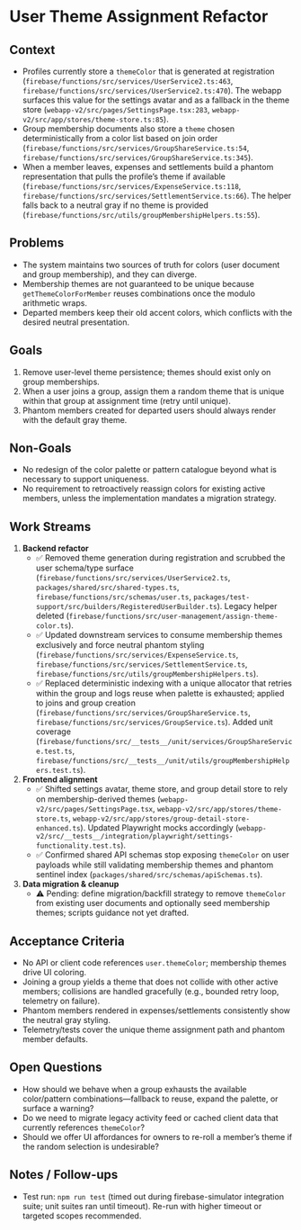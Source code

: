 # User Theme Assignment Refactor

## Context
- Profiles currently store a `themeColor` that is generated at registration (`firebase/functions/src/services/UserService2.ts:463`, `firebase/functions/src/services/UserService2.ts:470`). The webapp surfaces this value for the settings avatar and as a fallback in the theme store (`webapp-v2/src/pages/SettingsPage.tsx:283`, `webapp-v2/src/app/stores/theme-store.ts:85`).
- Group membership documents also store a `theme` chosen deterministically from a color list based on join order (`firebase/functions/src/services/GroupShareService.ts:54`, `firebase/functions/src/services/GroupShareService.ts:345`).
- When a member leaves, expenses and settlements build a phantom representation that pulls the profile’s theme if available (`firebase/functions/src/services/ExpenseService.ts:118`, `firebase/functions/src/services/SettlementService.ts:66`). The helper falls back to a neutral gray if no theme is provided (`firebase/functions/src/utils/groupMembershipHelpers.ts:55`).

## Problems
- The system maintains two sources of truth for colors (user document and group membership), and they can diverge.
- Membership themes are not guaranteed to be unique because `getThemeColorForMember` reuses combinations once the modulo arithmetic wraps.
- Departed members keep their old accent colors, which conflicts with the desired neutral presentation.

## Goals
1. Remove user-level theme persistence; themes should exist only on group memberships.
2. When a user joins a group, assign them a random theme that is unique within that group at assignment time (retry until unique).
3. Phantom members created for departed users should always render with the default gray theme.

## Non-Goals
- No redesign of the color palette or pattern catalogue beyond what is necessary to support uniqueness.
- No requirement to retroactively reassign colors for existing active members, unless the implementation mandates a migration strategy.

## Work Streams
1. **Backend refactor**
   - ✅ Removed theme generation during registration and scrubbed the user schema/type surface (`firebase/functions/src/services/UserService2.ts`, `packages/shared/src/shared-types.ts`, `firebase/functions/src/schemas/user.ts`, `packages/test-support/src/builders/RegisteredUserBuilder.ts`). Legacy helper deleted (`firebase/functions/src/user-management/assign-theme-color.ts`).
   - ✅ Updated downstream services to consume membership themes exclusively and force neutral phantom styling (`firebase/functions/src/services/ExpenseService.ts`, `firebase/functions/src/services/SettlementService.ts`, `firebase/functions/src/utils/groupMembershipHelpers.ts`).
   - ✅ Replaced deterministic indexing with a unique allocator that retries within the group and logs reuse when palette is exhausted; applied to joins and group creation (`firebase/functions/src/services/GroupShareService.ts`, `firebase/functions/src/services/GroupService.ts`). Added unit coverage (`firebase/functions/src/__tests__/unit/services/GroupShareService.test.ts`, `firebase/functions/src/__tests__/unit/utils/groupMembershipHelpers.test.ts`).
2. **Frontend alignment**
   - ✅ Shifted settings avatar, theme store, and group detail store to rely on membership-derived themes (`webapp-v2/src/pages/SettingsPage.tsx`, `webapp-v2/src/app/stores/theme-store.ts`, `webapp-v2/src/app/stores/group-detail-store-enhanced.ts`). Updated Playwright mocks accordingly (`webapp-v2/src/__tests__/integration/playwright/settings-functionality.test.ts`).
   - ✅ Confirmed shared API schemas stop exposing `themeColor` on user payloads while still validating membership themes and phantom sentinel index (`packages/shared/src/schemas/apiSchemas.ts`).
3. **Data migration & cleanup**
   - ⚠️ Pending: define migration/backfill strategy to remove `themeColor` from existing user documents and optionally seed membership themes; scripts guidance not yet drafted.

## Acceptance Criteria
- No API or client code references `user.themeColor`; membership themes drive UI coloring.
- Joining a group yields a theme that does not collide with other active members; collisions are handled gracefully (e.g., bounded retry loop, telemetry on failure).
- Phantom members rendered in expenses/settlements consistently show the neutral gray styling.
- Telemetry/tests cover the unique theme assignment path and phantom member defaults.

## Open Questions
- How should we behave when a group exhausts the available color/pattern combinations—fallback to reuse, expand the palette, or surface a warning?
- Do we need to migrate legacy activity feed or cached client data that currently references `themeColor`?
- Should we offer UI affordances for owners to re-roll a member’s theme if the random selection is undesirable?

## Notes / Follow-ups
- Test run: `npm run test` (timed out during firebase-simulator integration suite; unit suites ran until timeout). Re-run with higher timeout or targeted scopes recommended.

